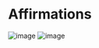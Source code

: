 # Affirmations
![image](https://github.com/kunal7216/Affirmations/assets/112888767/bed07e13-bb17-4cbc-8c32-5d9a759d8c36)
![image](https://github.com/kunal7216/Affirmations/assets/112888767/268f08f4-d989-461b-9c0c-f3baf0e356ba)
